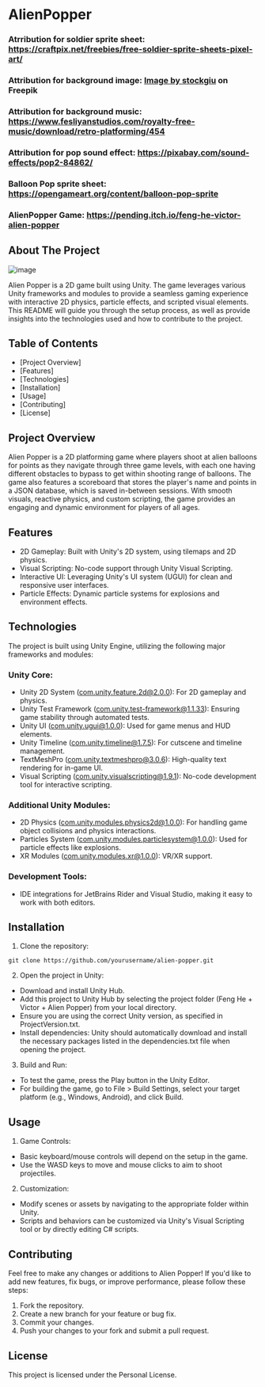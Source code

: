 # AlienPopper

### Atrribution for soldier sprite sheet: https://craftpix.net/freebies/free-soldier-sprite-sheets-pixel-art/
### Attribution for background image: <a href="https://www.freepik.com/free-vector/arcade-game-world-pixel-scene_4814928.htm#position=1">Image by stockgiu</a> on Freepik
### Attribution for background music: https://www.fesliyanstudios.com/royalty-free-music/download/retro-platforming/454
### Attribution for pop sound effect: https://pixabay.com/sound-effects/pop2-84862/
### Balloon Pop sprite sheet: https://opengameart.org/content/balloon-pop-sprite
### AlienPopper Game: https://pending.itch.io/feng-he-victor-alien-popper

## About The Project
![image](https://github.com/user-attachments/assets/4e54dc9d-ecf8-47f7-9375-2fe8d1c4be8c)

Alien Popper is a 2D game built using Unity. The game leverages various Unity frameworks and modules to provide a seamless gaming experience with interactive 2D physics, particle effects, and scripted visual elements. This README will guide you through the setup process, as well as provide insights into the technologies used and how to contribute to the project.

## Table of Contents
* [Project Overview]
* [Features]
* [Technologies]
* [Installation]
* [Usage]
* [Contributing]
* [License]

## Project Overview
Alien Popper is a 2D platforming game where players shoot at alien balloons for points as they navigate through three game levels, with each one having different obstacles to bypass to get within shooting range of balloons. The game also features a scoreboard that stores the player's name and points in a JSON database, which is saved in-between sessions. With smooth visuals, reactive physics, and custom scripting, the game provides an engaging and dynamic environment for players of all ages.

## Features
* 2D Gameplay: Built with Unity's 2D system, using tilemaps and 2D physics.
* Visual Scripting: No-code support through Unity Visual Scripting.
* Interactive UI: Leveraging Unity's UI system (UGUI) for clean and responsive user interfaces.
* Particle Effects: Dynamic particle systems for explosions and environment effects.

## Technologies
The project is built using Unity Engine, utilizing the following major frameworks and modules:

### Unity Core:

* Unity 2D System (com.unity.feature.2d@2.0.0): For 2D gameplay and physics.
* Unity Test Framework (com.unity.test-framework@1.1.33): Ensuring game stability through automated tests.
* Unity UI (com.unity.ugui@1.0.0): Used for game menus and HUD elements.
* Unity Timeline (com.unity.timeline@1.7.5): For cutscene and timeline management.
* TextMeshPro (com.unity.textmeshpro@3.0.6): High-quality text rendering for in-game UI.
* Visual Scripting (com.unity.visualscripting@1.9.1): No-code development tool for interactive scripting.

### Additional Unity Modules:

* 2D Physics (com.unity.modules.physics2d@1.0.0): For handling game object collisions and physics interactions.
* Particles System (com.unity.modules.particlesystem@1.0.0): Used for particle effects like explosions.
* XR Modules (com.unity.modules.xr@1.0.0): VR/XR support.

### Development Tools:

* IDE integrations for JetBrains Rider and Visual Studio, making it easy to work with both editors.

## Installation

1. Clone the repository:
```
git clone https://github.com/yourusername/alien-popper.git
```
2. Open the project in Unity:

* Download and install Unity Hub.
* Add this project to Unity Hub by selecting the project folder (Feng He + Victor + Alien Popper) from your local directory.
* Ensure you are using the correct Unity version, as specified in ProjectVersion.txt.
* Install dependencies: Unity should automatically download and install the necessary packages listed in the dependencies.txt file when opening the project.

3. Build and Run:

* To test the game, press the Play button in the Unity Editor.
* For building the game, go to File > Build Settings, select your target platform (e.g., Windows, Android), and click Build.

## Usage
1. Game Controls:

* Basic keyboard/mouse controls will depend on the setup in the game.
* Use the WASD keys to move and mouse clicks to aim to shoot projectiles.

2. Customization:

* Modify scenes or assets by navigating to the appropriate folder within Unity.
* Scripts and behaviors can be customized via Unity's Visual Scripting tool or by directly editing C# scripts.

## Contributing
Feel free to make any changes or additions to Alien Popper! If you'd like to add new features, fix bugs, or improve performance, please follow these steps:

1. Fork the repository.
2. Create a new branch for your feature or bug fix.
3. Commit your changes.
4. Push your changes to your fork and submit a pull request.
   
## License
This project is licensed under the Personal License.
